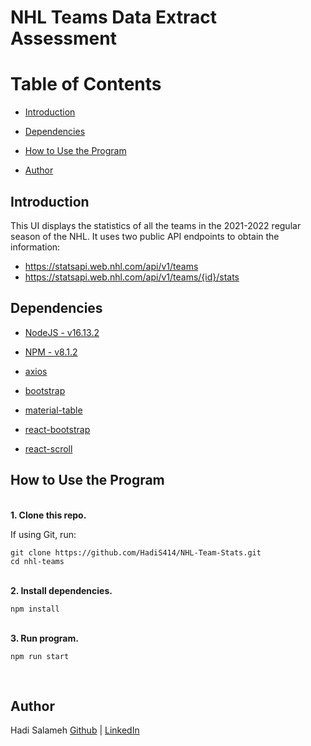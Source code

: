 # NHL Teams Data Extract Assessment

# Table of Contents

- [Introduction](#introduction)

- [Dependencies](#dependencies)

- [How to Use the Program](#how-to-use-the-program)

- [Author](#author)

## Introduction

This UI displays the statistics of all the teams in the 2021-2022 regular season of the NHL. It uses two public API endpoints to obtain the information:
- https://statsapi.web.nhl.com/api/v1/teams
- https://statsapi.web.nhl.com/api/v1/teams/{id}/stats

## Dependencies

- [NodeJS - v16.13.2](https://nodejs.org/en/)

- [NPM - v8.1.2](https://www.npmjs.com/)

- [axios](https://www.npmjs.com/package/react-axios)

- [bootstrap](https://getbootstrap.com/docs/4.1/getting-started/introduction/)

- [material-table](https://material-table.com/#/)

- [react-bootstrap](https://react-bootstrap.github.io/)

- [react-scroll](https://www.npmjs.com/package/react-scroll)

## How to Use the Program

<br />
<b>1. Clone this repo.</b>

If using Git, run:
```
git clone https://github.com/HadiS414/NHL-Team-Stats.git
cd nhl-teams
```

<br />
<b>2. Install dependencies.</b>

```
npm install
```

<br />
<b>3. Run  program.</b><br />

```
npm run start
```

<br />

## Author

Hadi Salameh [Github](https://github.com/HadiS414) | [LinkedIn](https://www.linkedin.com/in/hadi-salameh/) <br>

